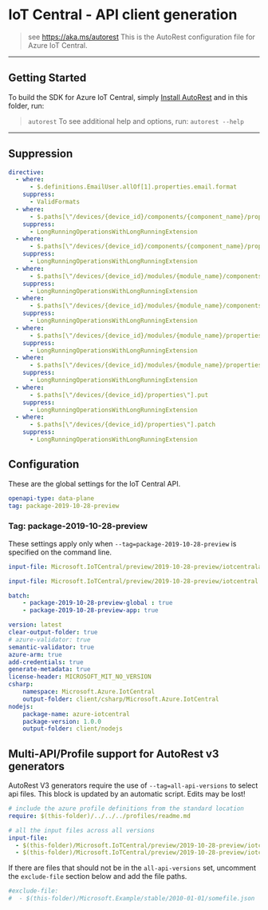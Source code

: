 # IoT Central - API client generation
> see https://aka.ms/autorest
This is the AutoRest configuration file for Azure IoT Central.
---
## Getting Started
To build the SDK for Azure IoT Central, simply [Install AutoRest](https://aka.ms/autorest/install) and in this folder, run:
> `autorest`
To see additional help and options, run:
> `autorest --help`
---

## Suppression

``` yaml
directive:
  - where:
      - $.definitions.EmailUser.allOf[1].properties.email.format
    suppress:
      - ValidFormats
  - where:
      - $.paths[\"/devices/{device_id}/components/{component_name}/properties\"].put
    suppress:
      - LongRunningOperationsWithLongRunningExtension
  - where:
      - $.paths[\"/devices/{device_id}/components/{component_name}/properties\"].patch
    suppress:
      - LongRunningOperationsWithLongRunningExtension
  - where:
      - $.paths[\"/devices/{device_id}/modules/{module_name}/components/{component_name}/properties\"].put
    suppress:
      - LongRunningOperationsWithLongRunningExtension
  - where:
      - $.paths[\"/devices/{device_id}/modules/{module_name}/components/{component_name}/properties\"].patch
    suppress:
      - LongRunningOperationsWithLongRunningExtension
  - where:
      - $.paths[\"/devices/{device_id}/modules/{module_name}/properties\"].put
    suppress:
      - LongRunningOperationsWithLongRunningExtension
  - where:
      - $.paths[\"/devices/{device_id}/modules/{module_name}/properties\"].patch
    suppress:
      - LongRunningOperationsWithLongRunningExtension
  - where:
      - $.paths[\"/devices/{device_id}/properties\"].put
    suppress:
      - LongRunningOperationsWithLongRunningExtension
  - where:
      - $.paths[\"/devices/{device_id}/properties\"].patch
    suppress:
      - LongRunningOperationsWithLongRunningExtension
```

## Configuration
These are the global settings for the IoT Central API.
``` yaml
openapi-type: data-plane
tag: package-2019-10-28-preview
```

### Tag: package-2019-10-28-preview
These settings apply only when `--tag=package-2019-10-28-preview` is specified on the command line.

```yaml $(package-2019-10-28-preview-global)
input-file: Microsoft.IoTCentral/preview/2019-10-28-preview/iotcentralapps.json
```
```yaml $(package-2019-10-28-preview-app)
input-file: Microsoft.IoTCentral/preview/2019-10-28-preview/iotcentral.json
```

```yaml
batch:
    - package-2019-10-28-preview-global : true
    - package-2019-10-28-preview-app: true
```

```yaml
version: latest
clear-output-folder: true
# azure-validator: true
semantic-validator: true
azure-arm: true
add-credentials: true
generate-metadata: true
license-header: MICROSOFT_MIT_NO_VERSION
csharp:
    namespace: Microsoft.Azure.IotCentral
    output-folder: client/csharp/Microsoft.Azure.IotCentral
nodejs:
    package-name: azure-iotcentral
    package-version: 1.0.0
    output-folder: client/nodejs
```
## Multi-API/Profile support for AutoRest v3 generators 
AutoRest V3 generators require the use of `--tag=all-api-versions` to select api files.
This block is updated by an automatic script. Edits may be lost!
``` yaml $(tag) == 'all-api-versions' /* autogenerated */
# include the azure profile definitions from the standard location
require: $(this-folder)/../../../profiles/readme.md

# all the input files across all versions
input-file:
  - $(this-folder)/Microsoft.IoTCentral/preview/2019-10-28-preview/iotcentralapps.json
  - $(this-folder)/Microsoft.IoTCentral/preview/2019-10-28-preview/iotcentral.json

```
If there are files that should not be in the `all-api-versions` set, 
uncomment the  `exclude-file` section below and add the file paths.
``` yaml $(tag) == 'all-api-versions'
#exclude-file: 
#  - $(this-folder)/Microsoft.Example/stable/2010-01-01/somefile.json
```